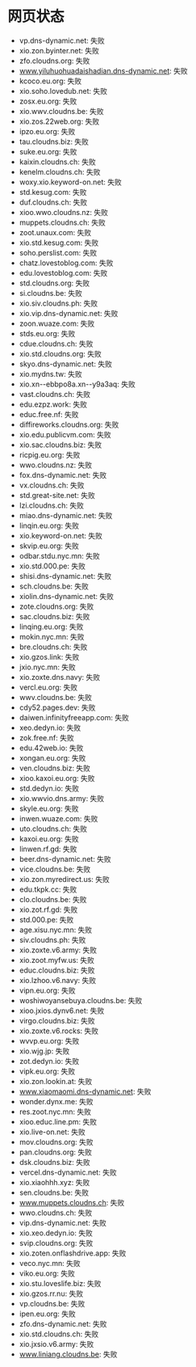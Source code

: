 # 网页状态
- vp.dns-dynamic.net: 失败
- xio.zon.byinter.net: 失败
- zfo.cloudns.org: 失败
- www.yiluhuohuadaishadian.dns-dynamic.net: 失败
- kcoco.eu.org: 失败
- xio.soho.lovedub.net: 失败
- zosx.eu.org: 失败
- xio.wwv.cloudns.be: 失败
- xio.zos.22web.org: 失败
- ipzo.eu.org: 失败
- tau.cloudns.biz: 失败
- suke.eu.org: 失败
- kaixin.cloudns.ch: 失败
- kenelm.cloudns.ch: 失败
- woxy.xio.keyword-on.net: 失败
- std.kesug.com: 失败
- duf.cloudns.ch: 失败
- xioo.wwo.cloudns.nz: 失败
- muppets.cloudns.ch: 失败
- zoot.unaux.com: 失败
- xio.std.kesug.com: 失败
- soho.perslist.com: 失败
- chatz.lovestoblog.com: 失败
- edu.lovestoblog.com: 失败
- std.cloudns.org: 失败
- si.cloudns.be: 失败
- xio.siv.cloudns.ph: 失败
- xio.vip.dns-dynamic.net: 失败
- zoon.wuaze.com: 失败
- stds.eu.org: 失败
- cdue.cloudns.ch: 失败
- xio.std.cloudns.org: 失败
- skyo.dns-dynamic.net: 失败
- xio.mydns.tw: 失败
- xio.xn--ebbpo8a.xn--y9a3aq: 失败
- vast.cloudns.ch: 失败
- edu.ezpz.work: 失败
- educ.free.nf: 失败
- diffireworks.cloudns.org: 失败
- xio.edu.publicvm.com: 失败
- xio.sac.cloudns.biz: 失败
- ricpig.eu.org: 失败
- wwo.cloudns.nz: 失败
- fox.dns-dynamic.net: 失败
- vx.cloudns.ch: 失败
- std.great-site.net: 失败
- lzi.cloudns.ch: 失败
- miao.dns-dynamic.net: 失败
- linqin.eu.org: 失败
- xio.keyword-on.net: 失败
- skvip.eu.org: 失败
- odbar.stdu.nyc.mn: 失败
- xio.std.000.pe: 失败
- shisi.dns-dynamic.net: 失败
- sch.cloudns.be: 失败
- xiolin.dns-dynamic.net: 失败
- zote.cloudns.org: 失败
- sac.cloudns.biz: 失败
- linqing.eu.org: 失败
- mokin.nyc.mn: 失败
- bre.cloudns.ch: 失败
- xio.gzos.link: 失败
- jxio.nyc.mn: 失败
- xio.zoxte.dns.navy: 失败
- vercl.eu.org: 失败
- wwv.cloudns.be: 失败
- cdy52.pages.dev: 失败
- daiwen.infinityfreeapp.com: 失败
- xeo.dedyn.io: 失败
- zok.free.nf: 失败
- edu.42web.io: 失败
- xongan.eu.org: 失败
- ven.cloudns.biz: 失败
- xioo.kaxoi.eu.org: 失败
- std.dedyn.io: 失败
- xio.wwvio.dns.army: 失败
- skyle.eu.org: 失败
- inwen.wuaze.com: 失败
- uto.cloudns.ch: 失败
- kaxoi.eu.org: 失败
- linwen.rf.gd: 失败
- beer.dns-dynamic.net: 失败
- vice.cloudns.be: 失败
- xio.zon.myredirect.us: 失败
- edu.tkpk.cc: 失败
- clo.cloudns.be: 失败
- xio.zot.rf.gd: 失败
- std.000.pe: 失败
- age.xisu.nyc.mn: 失败
- siv.cloudns.ph: 失败
- xio.zoxte.v6.army: 失败
- xio.zoot.myfw.us: 失败
- educ.cloudns.biz: 失败
- xio.lzhoo.v6.navy: 失败
- vipn.eu.org: 失败
- woshiwoyansebuya.cloudns.be: 失败
- xioo.jxios.dynv6.net: 失败
- virgo.cloudns.biz: 失败
- xio.zoxte.v6.rocks: 失败
- wvvp.eu.org: 失败
- xio.wjg.jp: 失败
- zot.dedyn.io: 失败
- vipk.eu.org: 失败
- xio.zon.lookin.at: 失败
- www.xiaomaomi.dns-dynamic.net: 失败
- wonder.dynx.me: 失败
- res.zoot.nyc.mn: 失败
- xioo.educ.line.pm: 失败
- xio.live-on.net: 失败
- mov.cloudns.org: 失败
- pan.cloudns.org: 失败
- dsk.cloudns.biz: 失败
- vercel.dns-dynamic.net: 失败
- xio.xiaohhh.xyz: 失败
- sen.cloudns.be: 失败
- www.muppets.cloudns.ch: 失败
- wwo.cloudns.ch: 失败
- vip.dns-dynamic.net: 失败
- xio.xeo.dedyn.io: 失败
- svip.cloudns.org: 失败
- xio.zoten.onflashdrive.app: 失败
- veco.nyc.mn: 失败
- viko.eu.org: 失败
- xio.stu.loveslife.biz: 失败
- xio.gzos.rr.nu: 失败
- vp.cloudns.be: 失败
- ipen.eu.org: 失败
- zfo.dns-dynamic.net: 失败
- xio.std.cloudns.ch: 失败
- xio.jxsio.v6.army: 失败
- www.liniang.cloudns.be: 失败
